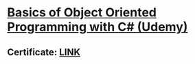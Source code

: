 # [Basics of Object Oriented Programming with C# (Udemy)](https://www.udemy.com/basics-of-object-oriented-programming-with-csharp)

## Certificate: [LINK](https://www.udemy.com/certificate/UC-FW0CGEVA/)
